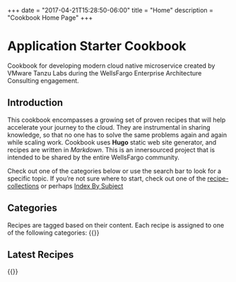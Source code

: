 +++
date = "2017-04-21T15:28:50-06:00"
title = "Home"
description = "Cookbook Home Page"
+++

# Application Starter Cookbook

Cookbook for developing modern cloud native microservice created by VMware Tanzu Labs during the WellsFargo Enterprise Architecture Consulting engagement.

## Introduction
This cookbook encompasses a growing set of proven recipes that will help accelerate your journey to the cloud.
They are instrumental in sharing knowledge, so that no one has to solve the same problems again and again while scaling work. Cookbook uses **Hugo** static web site generator, and recipes are written in _Markdown_.
This is an innersourced project that is intended to be shared by the entire WellsFargo community. 

Check out one of the categories below or use the search bar to look for a specific topic.
If you’re not sure where to start, check out one of the [recipe-collections](/collections) or perhaps [Index By Subject](/collections/index-by-subject)

## Categories
Recipes are tagged based on their content. Each recipe is assigned to one of the following categories:
{{<children />}}

## Latest Recipes

{{<latest-pages />}}




